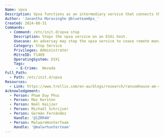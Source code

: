```yaml
---
Name: vpxa
Description: Vpxa functions as an intermediary service that connects the vpxd service on the vCenter Server with the hostd service on an ESXi host. Stopping this service will cause management and monitoring functions to cease.
Author: 'Janantha Marasinghe @blueteam0ps_'
Created: 2024-08-31
Commands:
  - Command: /etc/init.d/vpxa stop
    Description: Stops the vpxa service on an ESXi host.
    Usecase: An adversay may stop the vpxa service to cease remote management by the VCenter server.
    Category: Stop Service
    Privileges: Administrator
    MitreID: T1489
    OperatingSystem: ESXi
    Tags:
     - E-Crime:  Nevada
Full_Path:
  - Path: /etc/init.d/vpxa
Resources:
  - Link: https://www.trellix.com/en-au/blogs/research/ransomhouse-am-see/
Acknowledgement:
  - Person: Pham Duy Phuc
  - Person: Max Kersten
  - Person: Noël Keijzer
  - Person: Michaël Schrijver
  - Person: Germán Fernández
    Handle: '@1ZRR4H'
  - Person: MalwareHunterTeam
    Handle: '@malwrhunterteam'
---
```


